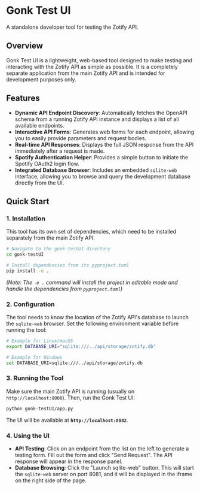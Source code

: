 # Gonk Test UI

A standalone developer tool for testing the Zotify API.

## Overview

Gonk Test UI is a lightweight, web-based tool designed to make testing and interacting with the Zotify API as simple as possible. It is a completely separate application from the main Zotify API and is intended for development purposes only.

## Features

-   **Dynamic API Endpoint Discovery**: Automatically fetches the OpenAPI schema from a running Zotify API instance and displays a list of all available endpoints.
-   **Interactive API Forms**: Generates web forms for each endpoint, allowing you to easily provide parameters and request bodies.
-   **Real-time API Responses**: Displays the full JSON response from the API immediately after a request is made.
-   **Spotify Authentication Helper**: Provides a simple button to initiate the Spotify OAuth2 login flow.
-   **Integrated Database Browser**: Includes an embedded `sqlite-web` interface, allowing you to browse and query the development database directly from the UI.

## Quick Start

### 1. Installation

This tool has its own set of dependencies, which need to be installed separately from the main Zotify API.

```bash
# Navigate to the gonk-testUI directory
cd gonk-testUI

# Install dependencies from its pyproject.toml
pip install -e .
```
*(Note: The `-e .` command will install the project in editable mode and handle the dependencies from `pyproject.toml`)*

### 2. Configuration

The tool needs to know the location of the Zotify API's database to launch the `sqlite-web` browser. Set the following environment variable before running the tool:

```bash
# Example for Linux/macOS
export DATABASE_URI="sqlite:///../api/storage/zotify.db"

# Example for Windows
set DATABASE_URI=sqlite:///../api/storage/zotify.db
```

### 3. Running the Tool

Make sure the main Zotify API is running (usually on `http://localhost:8000`). Then, run the Gonk Test UI:

```bash
python gonk-testUI/app.py
```

The UI will be available at **`http://localhost:8082`**.

### 4. Using the UI

-   **API Testing**: Click on an endpoint from the list on the left to generate a testing form. Fill out the form and click "Send Request". The API response will appear in the response panel.
-   **Database Browsing**: Click the "Launch sqlite-web" button. This will start the `sqlite-web` server on port 8081, and it will be displayed in the iframe on the right side of the page.
